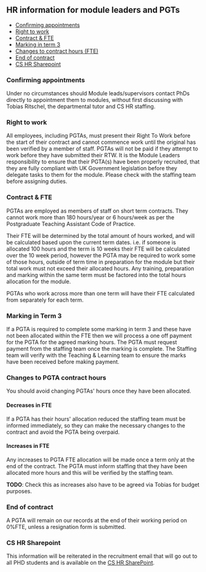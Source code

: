 ## HR information for module leaders and PGTs

- [Confirming appointments](#confirming-appointments)
- [Right to work](#right-to-work)
- [Contract & FTE](#contract--fte)
- [Marking in term 3](#marking-in-term-3)
- [Changes to contract hours (FTE)](#changes-to-pgta-contract-hours)
- [End of contract](#end-of-contract)
- [CS HR Sharepoint](#cs-hr-sharepoint)

### Confirming appointments

Under no circumstances should Module leads/supervisors contact PhDs directly to appointment them to modules, without
first discussing with Tobias Ritschel, the departmental tutor and CS HR staffing.

### Right to work

All employees, including PGTAs, must present their Right To Work before the start of their contract and cannot commence
work until the original has been verified by a member of staff. PGTAs will not be paid if they attempt to work before
they have submitted their RTW. It is the Module Leaders responsibility to ensure that their PGTA(s) have been properly
recruited, that they are fully compliant with UK Government legislation before they delegate tasks to them for the
module. Please check with the staffing team before assigning duties.

### Contract & FTE

PGTAs are employed as members of staff on short term contracts. They cannot work more than 180 hours/year or 6
hours/week as per the Postgraduate Teaching Assistant Code of Practice.

Their FTE will be determined by the total amount of hours worked, and will be calculated based upon the current term
dates. i.e. if someone is allocated 100 hours and the term is 10 weeks their FTE will be calculated over the 10 week
period, however the PGTA may be required to work some of those hours, outside of term time in preparation for the module
but their total work must not exceed their allocated hours. Any training, preparation and marking within the same term
must be factored into the total hours allocation for the module.

PGTAs who work across more than one term will have their FTE calculated from separately for each term.

### Marking in Term 3

If a PGTA is required to complete some marking in term 3 and these have not been allocated within the FTE then we will
process a one off payment for the PGTA for the agreed marking hours. The PGTA must request payment from the staffing
team once the marking is complete. The Staffing team will verify with the Teaching & Learning team to ensure the marks
have been received before making payment.

### Changes to PGTA contract hours

You should avoid changing PGTAs' hours once they have been allocated.

#### Decreases in FTE

If a PGTA has their hours' allocation reduced the staffing team must be informed immediately, so they can make the
necessary changes to the contract and avoid the PGTA being overpaid.

#### Increases in FTE

Any increases to PGTA FTE allocation will be made once a term only at the end of the contract. The PGTA must inform
staffing that they have been allocated more hours and this will be verified by the staffing team.

**TODO**: Check this as increases also have to be agreed via Tobias for budget purposes.

### End of contract

A PGTA will remain on our records at the end of their working period on 0%FTE, unless a resignation form is submitted.

### CS HR Sharepoint

This information will be reiterated in the recruitment email that will go out to all PHD students and is available on
the [CS HR SharePoint](https://liveuclac.sharepoint.com/sites/ComputerScienceIntranet/SitePages/HR-and-Staffing.aspx).
 

